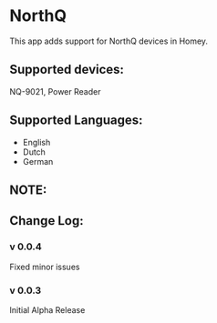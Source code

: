 # NorthQ

This app adds support for NorthQ devices in Homey.

## Supported devices:

NQ-9021, Power Reader

## Supported Languages:
* English
* Dutch
* German

## NOTE:

## Change Log:

### v 0.0.4
Fixed minor issues

### v 0.0.3
Initial Alpha Release

